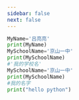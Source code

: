 ```yaml
---
sidebar: false
next: false
---
```

<BlogInfo/>






```python
MyName='吕亮亮'
print(MyName)
MySchoolName='京山一中'
print(MySchoolName)
#'我的学校名'
MySchoolName='京山一中'
print(MySchoolName)
#我的名字
print("hello python")
```






<ActionBox />
        
<style>#top-box {margin-top:0.5rem!important;}</style>